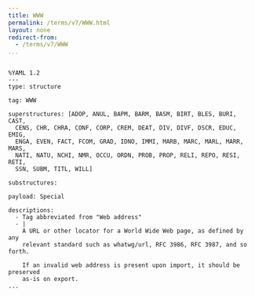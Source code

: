```yaml
---
title: WWW
permalink: /terms/v7/WWW.html
layout: none
redirect-from:
  - /terms/v7/WWW
...
```


```

%YAML 1.2
---
type: structure

tag: WWW

superstructures: [ADOP, ANUL, BAPM, BARM, BASM, BIRT, BLES, BURI, CAST, 
  CENS, CHR, CHRA, CONF, CORP, CREM, DEAT, DIV, DIVF, DSCR, EDUC, EMIG, 
  ENGA, EVEN, FACT, FCOM, GRAD, IDNO, IMMI, MARB, MARC, MARL, MARR, MARS, 
  NATI, NATU, NCHI, NMR, OCCU, ORDN, PROB, PROP, RELI, REPO, RESI, RETI, 
  SSN, SUBM, TITL, WILL]

substructures:

payload: Special

descriptions:
  - Tag abbreviated from "Web address"
  - |
    A URL or other locator for a World Wide Web page, as defined by any
    relevant standard such as whatwg/url, RFC 3986, RFC 3987, and so forth.
    
    If an invalid web address is present upon import, it should be preserved
    as-is on export.
...

```
